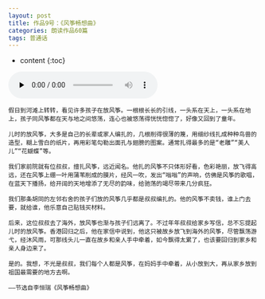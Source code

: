 ```yaml
---
layout: post
title: 作品9号：《风筝畅想曲》
categories: 朗读作品60篇
tags: 普通话
---
```


* content
{:toc}



<audio id="audio" controls="" preload="none">
<source id="MP3" src="https://www.conceptenglish.cn/x/PTH60/09.MP3">
</audio>



```
假日到河滩上转转，看见许多孩子在放风筝。一根根长长的引线，一头系在天上，一头系在地上，孩子同风筝都在天与地之间悠荡，连心也被悠荡得恍恍惚惚了，好像又回到了童年。

儿时的放风筝，大多是自己的长辈或家人编扎的，几根削得很薄的篾，用细纱线扎成种种鸟兽的造型，糊上雪白的纸片，再用彩笔勾勒出面孔与翅膀的图案。通常扎得最多的是“老雕”“美人儿”“花蝴蝶”等。

我们家前院就有位叔叔，擅扎风筝，远近闻名。他扎的风筝不只体形好看，色彩艳丽，放飞得高远，还在风筝上绷一叶用蒲苇削成的膜片，经风一吹，发出“嗡嗡”的声响，仿佛是风筝的歌唱，在蓝天下播扬，给开阔的天地增添了无尽的韵味，给驰荡的竭尽带来几分疯狂。

我们那条胡同的左邻右舍的孩子们放的风筝几乎都是叔叔编扎的。他的风筝不卖钱，谁上门去要，就给谁，他乐意自己贴钱买材料。

后来，这位叔叔去了海外，放风筝也渐与孩子们远离了。不过年年叔叔给家乡写信，总不忘提起儿时的放风筝。香港回归之后，他在家信中说到，他这只被故乡放飞到海外的风筝，尽管飘荡游弋，经沐风雨，可那线头儿一直在故乡和亲人手中牵着，如今飘得太累了，也该要回归到家乡和亲人身边来了。

是的。我想，不光是叔叔，我们每个人都是风筝，在妈妈手中牵着，从小放到大，再从家乡放到祖国最需要的地方去啊。

——节选自李恒瑞《风筝畅想曲》

```

